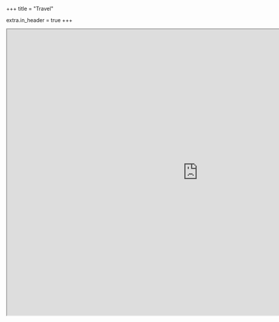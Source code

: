 +++
title = "Travel"

extra.in_header = true
+++

<iframe src="https://www.google.com/maps/d/u/0/embed?mid=1EEX2EMUgY9Zr9JNXivOxYvG0NfCyxV8&ehbc=2E312F" width="1024" height="768"></iframe>
